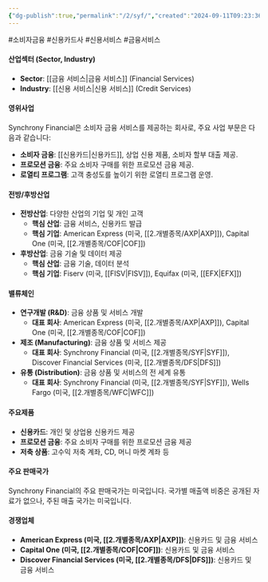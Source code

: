 ```yaml
---
{"dg-publish":true,"permalink":"/2/syf/","created":"2024-09-11T09:23:36.807+09:00","updated":"2025-06-03T20:06:01.470+09:00"}
---
```


#소비자금융 #신용카드사 #신용서비스 #금융서비스

#### 산업섹터 (Sector, Industry)

- **Sector**: [[금융 서비스\|금융 서비스]] (Financial Services)
- **Industry**: [[신용 서비스\|신용 서비스]] (Credit Services)

#### 영위사업

Synchrony Financial은 소비자 금융 서비스를 제공하는 회사로, 주요 사업 부문은 다음과 같습니다:

- **소비자 금융**: [[신용카드\|신용카드]], 상업 신용 제품, 소비자 할부 대출 제공.
- **프로모션 금융**: 주요 소비자 구매를 위한 프로모션 금융 제공.
- **로열티 프로그램**: 고객 충성도를 높이기 위한 로열티 프로그램 운영.

#### 전방/후방산업

- **전방산업**: 다양한 산업의 기업 및 개인 고객
    - **핵심 산업**: 금융 서비스, 신용카드 발급
    - **핵심 기업**: American Express (미국, [[2.개별종목/AXP\|AXP]]), Capital One (미국, [[2.개별종목/COF\|COF]])
- **후방산업**: 금융 기술 및 데이터 제공
    - **핵심 산업**: 금융 기술, 데이터 분석
    - **핵심 기업**: Fiserv (미국, [[FISV\|FISV]]), Equifax (미국, [[EFX\|EFX]])

#### 밸류체인

- **연구개발 (R&D)**: 금융 상품 및 서비스 개발
    - **대표 회사**: American Express (미국, [[2.개별종목/AXP\|AXP]]), Capital One (미국, [[2.개별종목/COF\|COF]])
- **제조 (Manufacturing)**: 금융 상품 및 서비스 제공
    - **대표 회사**: Synchrony Financial (미국, [[2.개별종목/SYF\|SYF]]), Discover Financial Services (미국, [[2.개별종목/DFS\|DFS]])
- **유통 (Distribution)**: 금융 상품 및 서비스의 전 세계 유통
    - **대표 회사**: Synchrony Financial (미국, [[2.개별종목/SYF\|SYF]]), Wells Fargo (미국, [[2.개별종목/WFC\|WFC]])

#### 주요제품

- **신용카드**: 개인 및 상업용 신용카드 제공
- **프로모션 금융**: 주요 소비자 구매를 위한 프로모션 금융 제공
- **저축 상품**: 고수익 저축 계좌, CD, 머니 마켓 계좌 등

#### 주요 판매국가

Synchrony Financial의 주요 판매국가는 미국입니다. 국가별 매출액 비중은 공개된 자료가 없으나, 주된 매출 국가는 미국입니다.

#### 경쟁업체

- **American Express (미국, [[2.개별종목/AXP\|AXP]])**: 신용카드 및 금융 서비스
- **Capital One (미국, [[2.개별종목/COF\|COF]])**: 신용카드 및 금융 서비스
- **Discover Financial Services (미국, [[2.개별종목/DFS\|DFS]])**: 신용카드 및 금융 서비스